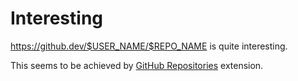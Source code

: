 # Interesting

https://github.dev/$USER_NAME/$REPO_NAME is quite interesting.  

This seems to be achieved by [GitHub Repositories](https://marketplace.visualstudio.com/items?itemName=GitHub.remotehub) extension.  